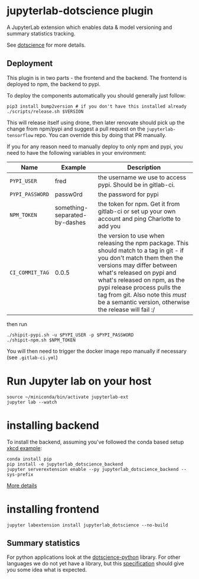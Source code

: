 # jupyterlab-dotscience plugin 

A JupyterLab extension which enables data & model versioning and summary statistics tracking.

See [dotscience](https://dotscience.com) for more details.

## Deployment
This plugin is in two parts - the frontend and the backend.
The frontend is deployed to npm, the backend to pypi.

To deploy the components automatically you should generally just follow:
```
pip3 install bump2version # if you don't have this installed already
./scripts/release.sh $VERSION
```

This will release itself using drone, then later renovate should pick up the change from npm/pypi and suggest a pull request on the `jupyterlab-tensorflow` repo. You can override this by doing that PR manually.

If you for any reason need to manually deploy to only npm and pypi, you need to have the following variables in your environment:

| Name  	|  Example 	|   Description	|
|--------------------------	|---------------------	|---------------------	|
| `PYPI_USER` | fred | the username we use to access pypi. Should be in gitlab-ci. |
| `PYPI_PASSWORD` | passw0rd | the password for pypi |
| `NPM_TOKEN` | something-separated-by-dashes | the token for npm. Get it from gitlab-ci or set up your own account and ping Charlotte to add you |
| `CI_COMMIT_TAG` | 0.0.5 | the version to use when releasing the npm package. This should match to a tag in git - if you don't match them then the versions may differ between what's released on pypi and what's released on npm, as the pypi release process pulls the tag from git. Also note this _must_ be a semantic version, otherwise the release will fail :/ |

then run
```
./shipit-pypi.sh -u $PYPI_USER -p $PYPI_PASSWORD
./shipit-npm.sh $NPM_TOKEN
```

You will then need to trigger the docker image repo manually if necessary (see `.gitlab-ci.yml`)


# Run Jupyter lab on your host

```
source ~/miniconda/bin/activate jupyterlab-ext
jupyter lab --watch
```

# installing backend

To install the backend, assuming you've followed the conda based setup [xkcd example](http://jupyterlab.readthedocs.io/en/stable/developer/xkcd_extension_tutorial.html):
```
conda install pip
pip install -e jupyterlab_dotscience_backend
jupyter serverextension enable --py jupyterlab_dotscience_backend --sys-prefix
```

[More details](http://jupyter-notebook.readthedocs.io/en/stable/examples/Notebook/Distributing%20Jupyter%20Extensions%20as%20Python%20Packages.html#Enable-a-Server-Extension)

# installing frontend
```
jupyter labextension install jupyterlab_dotscience --no-build
```

## Summary statistics

For python applications look at the [dotscience-python](https://pypi.org/project/dotscience/) library. For other languages we do not yet have a library, but this [specification](https://docs.dotscience.com/references/run-metadata-format/#basic-structure) should give you some idea what is expected.

